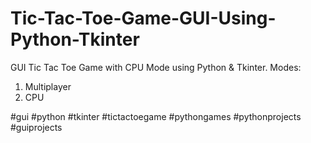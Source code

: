 # Tic-Tac-Toe-Game-GUI-Using-Python-Tkinter
GUI Tic Tac Toe Game with CPU Mode using Python &amp; Tkinter.
Modes:
1) Multiplayer
2) CPU

#gui #python #tkinter #tictactoegame #pythongames #pythonprojects #guiprojects 

